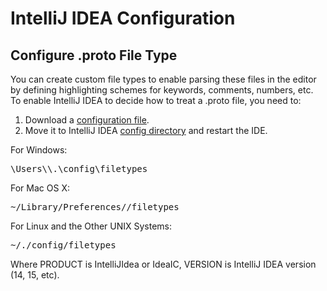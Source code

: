  # IntelliJ IDEA Configuration


## Configure .proto File Type

You can create custom file types to enable parsing these files in the editor by defining highlighting schemes for keywords, comments, numbers, etc.
To enable IntelliJ IDEA to decide how to treat a .proto file, you need to:

1. Download a <a href="https://github.com/SpineEventEngine/core-java/blob/master/.idea/filetypes/Google%20Protobuf.xml">configuration file</a>.
2. Move it to IntelliJ IDEA <a href="https://www.jetbrains.com/idea/help/directories-used-by-intellij-idea-to-store-settings-caches-plugins-and-logs.html">config directory</a> and restart the IDE.

For Windows:

<pre>
<SYSTEM DRIVE>\Users\<USER ACCOUNT NAME>\.<PRODUCT><VERSION>\config\filetypes
</pre>

For Mac OS X:
<pre>
~/Library/Preferences/<PRODUCT><VERSION>/filetypes
</pre>

For Linux and the Other UNIX Systems:
<pre>
~/.<PRODUCT><VERSION>/config/filetypes
</pre>
Where PRODUCT is IntelliJIdea or IdeaIC, VERSION is IntelliJ IDEA version (14, 15, etc).

